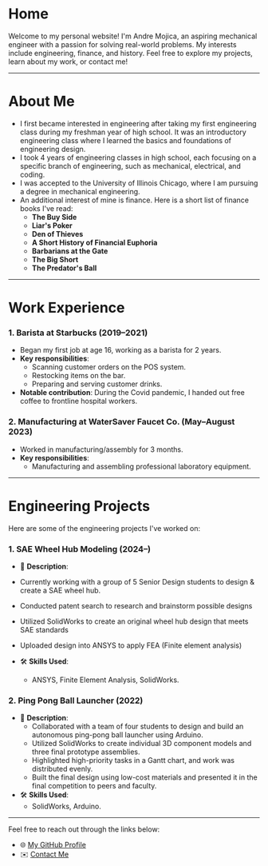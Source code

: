 # **Home**

Welcome to my personal website! I'm Andre Mojica, an aspiring mechanical engineer with a passion for solving real-world problems. My interests include engineering, finance, and history. Feel free to explore my projects, learn about my work, or contact me!

---

# **About Me**

- I first became interested in engineering after taking my first engineering class during my freshman year of high school. It was an introductory engineering class where I learned the basics and foundations of engineering design.  
- I took 4 years of engineering classes in high school, each focusing on a specific branch of engineering, such as mechanical, electrical, and coding.  
- I was accepted to the University of Illinois Chicago, where I am pursuing a degree in mechanical engineering.  
- An additional interest of mine is finance. Here is a short list of finance books I've read:  
  - **The Buy Side**  
  - **Liar's Poker**  
  - **Den of Thieves**  
  - **A Short History of Financial Euphoria**  
  - **Barbarians at the Gate**  
  - **The Big Short**  
  - **The Predator's Ball**  

---

# **Work Experience**

### **1. Barista at Starbucks (2019–2021)**  
- Began my first job at age 16, working as a barista for 2 years.  
- **Key responsibilities**:  
  - Scanning customer orders on the POS system.  
  - Restocking items on the bar.  
  - Preparing and serving customer drinks.  
- **Notable contribution**: During the Covid pandemic, I handed out free coffee to frontline hospital workers.  

### **2. Manufacturing at WaterSaver Faucet Co. (May–August 2023)**  
- Worked in manufacturing/assembly for 3 months.  
- **Key responsibilities**:  
  - Manufacturing and assembling professional laboratory equipment.  

---

# **Engineering Projects**

Here are some of the engineering projects I've worked on:  

### **1. SAE Wheel Hub Modeling** (2024–)  
- 🌱 **Description**:  
 - Currently working with a group of 5 Senior Design students to design & create a SAE wheel hub.
 - Conducted patent search to research and brainstorm possible designs
 - Utilized SolidWorks to create an original wheel hub design that meets SAE standards 
 - Uploaded design into ANSYS to apply FEA (Finite element analysis)

- 🛠️ **Skills Used**:  
  - ANSYS, Finite Element Analysis, SolidWorks.  

### **2. Ping Pong Ball Launcher** (2022)  
- 🌱 **Description**:  
  - Collaborated with a team of four students to design and build an autonomous ping-pong ball launcher using Arduino.  
  - Utilized SolidWorks to create individual 3D component models and three final prototype assemblies.  
  - Highlighted high-priority tasks in a Gantt chart, and work was distributed evenly.  
  - Built the final design using low-cost materials and presented it in the final competition to peers and faculty.  
- 🛠️ **Skills Used**:  
  - SolidWorks, Arduino.  

---

Feel free to reach out through the links below:  

- 🌐 [My GitHub Profile](https://github.com/AndreM07)  
- ✉️ [Contact Me](mailto:andremojica7@gmail.com)  
